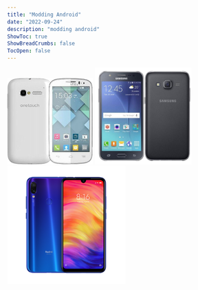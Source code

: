 ```yaml
---
title: "Modding Android"
date: "2022-09-24"
description: "modding android"
ShowToc: true
ShowBreadCrumbs: false
TocOpen: false
---
```


<img src="/alcatel.png" alt="alt" width="200"/>
<img src="/j5.png" alt="alt" width="225"/>
<img src="/rn7.png" alt="alt" width="275"/>